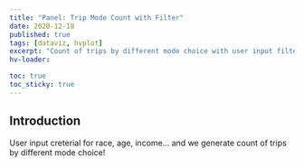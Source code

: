 ```yaml
---
title: "Panel: Trip Mode Count with Filter"
date: 2020-12-18
published: true
tags: [dataviz, hvplot]
excerpt: "Count of trips by different mode choice with user input filters."
hv-loader:

toc: true
toc_sticky: true
---
```

## Introduction
User input creterial for race, age, income... and we generate count of trips by different mode choice!
